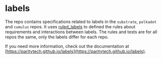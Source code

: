 # labels

The repo contains specifications related to labels in the `substrate`, `polkadot` and `cumulus` repos.
It uses [ruled_labels](https://github.com/paritytech/ruled_labels) to defined the rules about requirements and interactions between labels. The rules and tests are for all repos the same, only the labels differ for each repo.

If you need more information, check out the documentation at [https://paritytech.github.io/labels](https://paritytech.github.io/labels).
